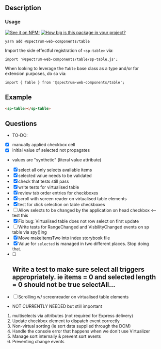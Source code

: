 ## Description

### Usage

[![See it on NPM!](https://img.shields.io/npm/v/@spectrum-web-components/table?style=for-the-badge)](https://www.npmjs.com/package/@spectrum-web-components/table)
[![How big is this package in your project?](https://img.shields.io/bundlephobia/minzip/@spectrum-web-components/table?style=for-the-badge)](https://bundlephobia.com/result?p=@spectrum-web-components/table)

```
yarn add @spectrum-web-components/table
```

Import the side effectful registration of `<sp-table>` via:

```
import '@spectrum-web-components/table/sp-table.js';
```

When looking to leverage the `Table` base class as a type and/or for extension purposes, do so via:

```
import { Table } from '@spectrum-web-components/table';
```

## Example

```html
<sp-table></sp-table>
```

## Questions

-   TO-DO:

-   [x] manually applied checkbox cell
-   [x] initial value of selected not propagates
-   values are "synthetic" (literal value attribute)
-   [x] select all only selects available items
-   [x] selected value needs to be validated
-   [x] check that tests still pass
-   [x] write tests for virtualised table
-   [x] review tab order entries for checkboxes
-   [x] scroll with screen reader on virtualised table elements
-   [x] test for click selection on table checkboxes
-   [ ] Allow selects to be changed by the application on head checkbox <-- test this
-   [x] Fix bug: Virtualised table does not row select on first update
-   [ ] Write tests for RangeChanged and VisbilityChanged events on sp table via spy()ing
-   [x] Move makeItemsTwo into index storybook file
-   [x] Value for `selected` is managed in two different places. Stop doing that.
-   [ ] ## Write a test to make sure select all triggers appropriately. ie items = 0 and selected length = 0 should not be true selectAll...
-   [ ] Scrolling w/ screenreader on virtualised table elements

-   NOT CURRENTLY NEEDED but still important

1. multiselects via attributes (not required for Express delivery)
2. Update checkbox element to dispatch event correctly
3. Non-virtual sorting (ie sort data supplied through the DOM)
4. Handle the console error that happens when we don't use Virtualizer
5. Manage sort internally & prevent sort events
6. Preventing change events
